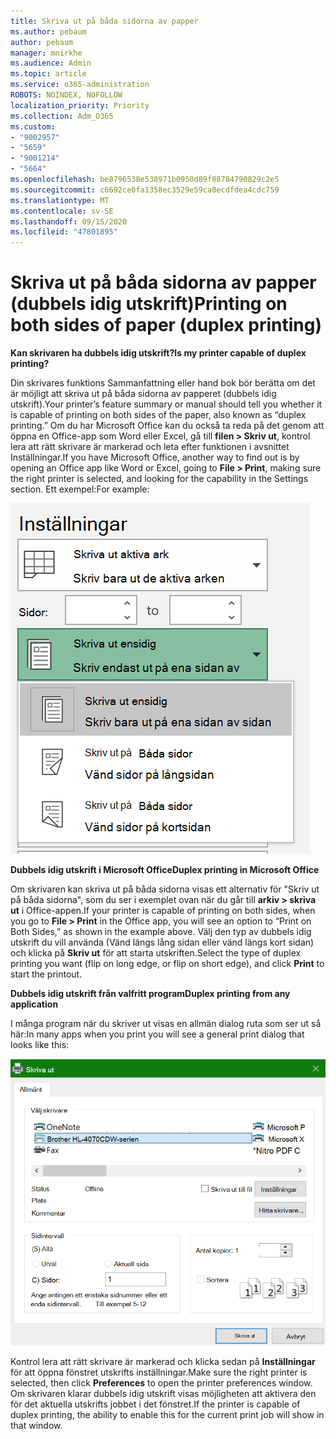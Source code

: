 ```yaml
---
title: Skriva ut på båda sidorna av papper
ms.author: pebaum
author: pebaum
manager: mnirkhe
ms.audience: Admin
ms.topic: article
ms.service: o365-administration
ROBOTS: NOINDEX, NOFOLLOW
localization_priority: Priority
ms.collection: Adm_O365
ms.custom:
- "9002957"
- "5659"
- "9001214"
- "5664"
ms.openlocfilehash: be8796538e538971b0950d89f88784790829c2e5
ms.sourcegitcommit: c6692ce0fa1358ec3529e59ca0ecdfdea4cdc759
ms.translationtype: MT
ms.contentlocale: sv-SE
ms.lasthandoff: 09/15/2020
ms.locfileid: "47801895"
---
```

# <a name="printing-on-both-sides-of-paper-duplex-printing"></a><span data-ttu-id="5ca16-102">Skriva ut på båda sidorna av papper (dubbels idig utskrift)</span><span class="sxs-lookup"><span data-stu-id="5ca16-102">Printing on both sides of paper (duplex printing)</span></span>

<span data-ttu-id="5ca16-103">**Kan skrivaren ha dubbels idig utskrift?**</span><span class="sxs-lookup"><span data-stu-id="5ca16-103">**Is my printer capable of duplex printing?**</span></span>

<span data-ttu-id="5ca16-104">Din skrivares funktions Sammanfattning eller hand bok bör berätta om det är möjligt att skriva ut på båda sidorna av papperet (dubbels idig utskrift).</span><span class="sxs-lookup"><span data-stu-id="5ca16-104">Your printer’s feature summary or manual should tell you whether it is capable of printing on both sides of the paper, also known as “duplex printing.”</span></span> <span data-ttu-id="5ca16-105">Om du har Microsoft Office kan du också ta reda på det genom att öppna en Office-app som Word eller Excel, gå till **filen > Skriv ut**, kontrol lera att rätt skrivare är markerad och leta efter funktionen i avsnittet Inställningar.</span><span class="sxs-lookup"><span data-stu-id="5ca16-105">If you have Microsoft Office, another way to find out is by opening an Office app like Word or Excel, going to **File > Print**, making sure the right printer is selected, and looking for the capability in the Settings section.</span></span> <span data-ttu-id="5ca16-106">Ett exempel:</span><span class="sxs-lookup"><span data-stu-id="5ca16-106">For example:</span></span> 

![Skrivar inställningar](media/print-settings.png)

<span data-ttu-id="5ca16-108">**Dubbels idig utskrift i Microsoft Office**</span><span class="sxs-lookup"><span data-stu-id="5ca16-108">**Duplex printing in Microsoft Office**</span></span>

<span data-ttu-id="5ca16-109">Om skrivaren kan skriva ut på båda sidorna visas ett alternativ för "Skriv ut på båda sidorna", som du ser i exemplet ovan när du går till **arkiv > skriva ut** i Office-appen.</span><span class="sxs-lookup"><span data-stu-id="5ca16-109">If your printer is capable of printing on both sides, when you go to **File > Print** in the Office app, you will see an option to “Print on Both Sides,” as shown in the example above.</span></span>  <span data-ttu-id="5ca16-110">Välj den typ av dubbels idig utskrift du vill använda (Vänd längs lång sidan eller vänd längs kort sidan) och klicka på **Skriv ut** för att starta utskriften.</span><span class="sxs-lookup"><span data-stu-id="5ca16-110">Select the type of duplex printing you want (flip on long edge, or flip on short edge), and click **Print** to start the printout.</span></span>

<span data-ttu-id="5ca16-111">**Dubbels idig utskrift från valfritt program**</span><span class="sxs-lookup"><span data-stu-id="5ca16-111">**Duplex printing from any application**</span></span>

<span data-ttu-id="5ca16-112">I många program när du skriver ut visas en allmän dialog ruta som ser ut så här:</span><span class="sxs-lookup"><span data-stu-id="5ca16-112">In many apps when you print you will see a general print dialog that looks like this:</span></span> 

![Dialog rutan Skriv ut](media/print-dialog.png)

<span data-ttu-id="5ca16-114">Kontrol lera att rätt skrivare är markerad och klicka sedan på **Inställningar** för att öppna fönstret utskrifts inställningar.</span><span class="sxs-lookup"><span data-stu-id="5ca16-114">Make sure the right printer is selected, then click **Preferences** to open the printer preferences window.</span></span> <span data-ttu-id="5ca16-115">Om skrivaren klarar dubbels idig utskrift visas möjligheten att aktivera den för det aktuella utskrifts jobbet i det fönstret.</span><span class="sxs-lookup"><span data-stu-id="5ca16-115">If the printer is capable of duplex printing, the ability to enable this for the current print job will show in that window.</span></span>
